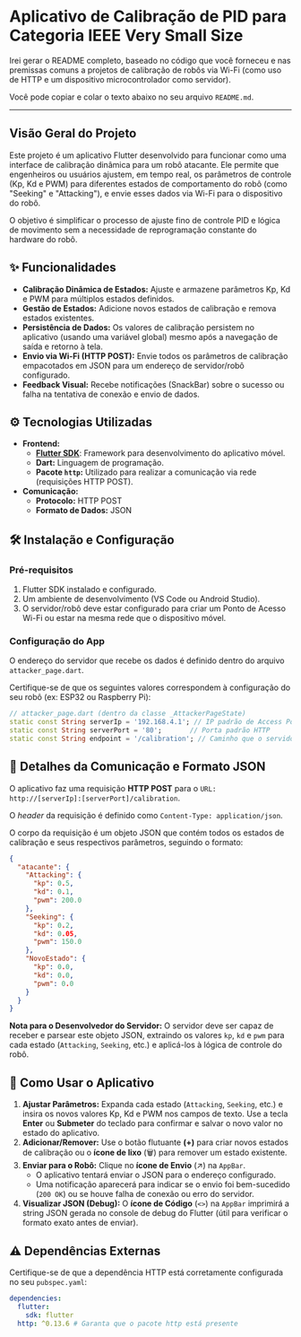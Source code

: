 # Aplicativo de Calibração de PID para Categoria IEEE Very Small Size

Irei gerar o README completo, baseado no código que você forneceu e nas premissas comuns a projetos de calibração de robôs via Wi-Fi (como uso de HTTP e um dispositivo microcontrolador como servidor).

Você pode copiar e colar o texto abaixo no seu arquivo `README.md`.

-----


## Visão Geral do Projeto

Este projeto é um aplicativo Flutter desenvolvido para funcionar como uma interface de calibração dinâmica para um robô atacante. Ele permite que engenheiros ou usuários ajustem, em tempo real, os parâmetros de controle (Kp, Kd e PWM) para diferentes estados de comportamento do robô (como "Seeking" e "Attacking"), e envie esses dados via Wi-Fi para o dispositivo do robô.

O objetivo é simplificar o processo de ajuste fino de controle PID e lógica de movimento sem a necessidade de reprogramação constante do hardware do robô.

## ✨ Funcionalidades

  * **Calibração Dinâmica de Estados:** Ajuste e armazene parâmetros Kp, Kd e PWM para múltiplos estados definidos.
  * **Gestão de Estados:** Adicione novos estados de calibração e remova estados existentes.
  * **Persistência de Dados:** Os valores de calibração persistem no aplicativo (usando uma variável global) mesmo após a navegação de saída e retorno à tela.
  * **Envio via Wi-Fi (HTTP POST):** Envie todos os parâmetros de calibração empacotados em JSON para um endereço de servidor/robô configurado.
  * **Feedback Visual:** Recebe notificações (SnackBar) sobre o sucesso ou falha na tentativa de conexão e envio de dados.

## ⚙️ Tecnologias Utilizadas

  * **Frontend:**
      * [**Flutter SDK**](https://flutter.dev/): Framework para desenvolvimento do aplicativo móvel.
      * **Dart:** Linguagem de programação.
      * **Pacote `http`:** Utilizado para realizar a comunicação via rede (requisições HTTP POST).
  * **Comunicação:**
      * **Protocolo:** HTTP POST
      * **Formato de Dados:** JSON

## 🛠️ Instalação e Configuração

### Pré-requisitos

1.  Flutter SDK instalado e configurado.
2.  Um ambiente de desenvolvimento (VS Code ou Android Studio).
3.  O servidor/robô deve estar configurado para criar um Ponto de Acesso Wi-Fi ou estar na mesma rede que o dispositivo móvel.

### Configuração do App

O endereço do servidor que recebe os dados é definido dentro do arquivo `attacker_page.dart`.

Certifique-se de que os seguintes valores correspondem à configuração do seu robô (ex: ESP32 ou Raspberry Pi):

```dart
// attacker_page.dart (dentro da classe _AttackerPageState)
static const String serverIp = '192.168.4.1'; // IP padrão de Access Points de microcontroladores
static const String serverPort = '80';       // Porta padrão HTTP
static const String endpoint = '/calibration'; // Caminho que o servidor escuta
```

## 📡 Detalhes da Comunicação e Formato JSON

O aplicativo faz uma requisição **HTTP POST** para o `URL: http://[serverIp]:[serverPort]/calibration`.

O *header* da requisição é definido como `Content-Type: application/json`.

O corpo da requisição é um objeto JSON que contém todos os estados de calibração e seus respectivos parâmetros, seguindo o formato:

```json
{
  "atacante": {
    "Attacking": {
      "kp": 0.5,
      "kd": 0.1,
      "pwm": 200.0
    },
    "Seeking": {
      "kp": 0.2,
      "kd": 0.05,
      "pwm": 150.0
    },
    "NovoEstado": {
      "kp": 0.0,
      "kd": 0.0,
      "pwm": 0.0
    }
  }
}
```

**Nota para o Desenvolvedor do Servidor:** O servidor deve ser capaz de receber e parsear este objeto JSON, extraindo os valores `kp`, `kd` e `pwm` para cada estado (`Attacking`, `Seeking`, etc.) e aplicá-los à lógica de controle do robô.

## 📝 Como Usar o Aplicativo

1.  **Ajustar Parâmetros:** Expanda cada estado (`Attacking`, `Seeking`, etc.) e insira os novos valores Kp, Kd e PWM nos campos de texto. Use a tecla **Enter** ou **Submeter** do teclado para confirmar e salvar o novo valor no estado do aplicativo.
2.  **Adicionar/Remover:** Use o botão flutuante **(+)** para criar novos estados de calibração ou o **ícone de lixo** (🗑️) para remover um estado existente.
3.  **Enviar para o Robô:** Clique no **ícone de Envio** (↗️) na `AppBar`.
      * O aplicativo tentará enviar o JSON para o endereço configurado.
      * Uma notificação aparecerá para indicar se o envio foi bem-sucedido (`200 OK`) ou se houve falha de conexão ou erro do servidor.
4.  **Visualizar JSON (Debug):** O **ícone de Código** (`<>`) na `AppBar` imprimirá a string JSON gerada no console de debug do Flutter (útil para verificar o formato exato antes de enviar).

## ⚠️ Dependências Externas

Certifique-se de que a dependência HTTP está corretamente configurada no seu `pubspec.yaml`:

```yaml
dependencies:
  flutter:
    sdk: flutter
  http: ^0.13.6 # Garanta que o pacote http está presente
```
